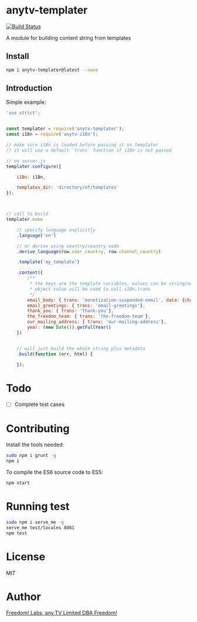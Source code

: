 # anytv-templater
[![Build Status](https://travis-ci.org/anyTV/anytv-templater.svg?branch=master)](https://travis-ci.org/anyTV/anytv-templater)

A module for building content string from templates


## Install

```sh
npm i anytv-templater@latest --save
```

## Introduction

Simple example:
```js
'use strict';


const templater = require('anytv-templater');
const i18n = require('anytv-i18n');

// make sure i18n is loaded before passing it on templater
// it will use a default `trans` function if i18n is not passed

// on server.js
templater.configure({

    i18n: i18n,

    templates_dir: 'directory/of/templates'
});



// call to build
templater.make

    // specify language explicitly
    .language('en')

    // or derive using country/country code
    .derive_language(row.user_country, row.channel_country)

    .template('my_template')

    .content({
        /**
         * the keys are the template variables, values can be string/number/object
         * object value will be used to call i18n.trans
         */
        email_body: { trans: 'monetization-suspended-email', data: {channel_name: row.channel_name}},
        email_greetings: { trans: 'email-greetings'},
        thank_you: { trans: 'thank-you'},
        the_freedom_team: { trans: 'the-freedom-team'},
        our_mailing_address: { trans: 'our-mailing-address'},
        year: (new Date()).getFullYear()
    })


    // will just build the whole string plus metadata
    .build(function (err, html) {

    });

```


# Todo
- [ ] Complete test cases


# Contributing

Install the tools needed:
```sh
sudo npm i grunt -g
npm i
```

To compile the ES6 source code to ES5:
```sh
npm start
```


# Running test

```sh
sudo npm i serve_me -g
serve_me test/locales 8081
npm test
```


# License

MIT


# Author
[Freedom! Labs, any.TV Limited DBA Freedom!](https://www.freedom.tm)
